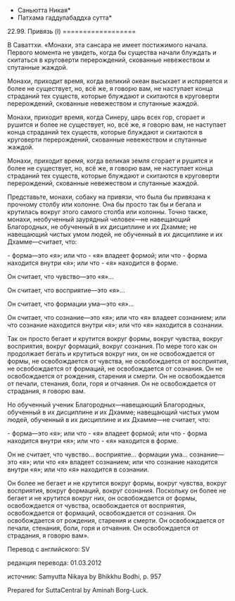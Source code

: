 * Саньютта Никая*
* Патхама гаддулабаддха сутта*

22\.99\. Привязь \(I\)
\=\=\=\=\=\=\=\=\=\=\=\=\=\=\=\=\=\=

В Саваттхи\. «Монахи, эта сансара не имеет постижимого начала\. Первого момента не увидеть, когда бы существа начали блуждать и скитаться в круговерти перерождений, скованные невежеством и спутанные жаждой\.

Монахи, приходит время, когда великий океан высыхает и испаряется и более не существует, но, всё же, я говорю вам, не наступает конца страданий тех существ, которые блуждают и скитаются в круговерти перерождений, скованные невежеством и спутанные жаждой\.

Монахи, приходит время, когда Синеру, царь всех гор, сгорает и рушится и более не существует, но, всё же, я говорю вам, не наступает конца страданий тех существ, которые блуждают и скитаются в круговерти перерождений, скованные невежеством и спутанные жаждой\.

Монахи, приходит время, когда великая земля сгорает и рушится и более не существует, но, всё же, я говорю вам, не наступает конца страданий тех существ, которые блуждают и скитаются в круговерти перерождений, скованные невежеством и спутанные жаждой\.

Представьте, монахи, собаку на привязи, что была бы привязана к прочному столбу или колонне\. Она бы просто так бы и бегала и крутилась вокруг этого самого столба или колонны\. Точно также, монахи, необученный заурядный человек—не навещающий Благородных, не обученный в их дисциплине и их Дхамме; не навещающий чистых умом людей, не обученный в их дисциплине и их Дхамме—считает, что:

\- форма—это «я»; или что
\- «я» владеет формой; или что
\- форма находится внутри «я»; или что
\- «я» находится в форме\.

Он считает, что чувство—это «я»…

Он считает, что восприятие—это «я»…

Он считает, что формации ума—это «я»…

Он считает, что сознание—это «я»; или что «я» владеет сознанием; или что сознание находится внутри «я»; или что «я» находится в сознании\.

Так он просто бегает и крутится вокруг формы, вокруг чувства, вокруг восприятия, вокруг формаций, вокруг сознания\. По мере того как он продолжает бегать и крутиться вокруг них, он не освобождается от формы, не освобождается от чувства, не освобождается от восприятия, не освобождается от формаций, не освобождается от сознания\. Он не освобождается от рождения, старения и смерти\. Он не освобождается от печали, стенания, боли, горя и отчаяния\. Он не освобождается от страдания, я говорю вам\.

Но обученный ученик Благородных—навещающий Благородных, обученный в их дисциплине и их Дхамме; навещающий чистых умом людей, обученный в их дисциплине и их Дхамме—не считает, что:

\- форма—это «я»; или что
\- «я» владеет формой; или что
\- форма находится внутри «я»; или что
\- «я» находится в форме\.

Он не считает, что чувство… восприятие… формации ума… сознание—это «я»; или что «я» владеет сознанием; или что сознание находится внутри «я»; или что «я» находится в сознании\.

Он более не бегает и не крутится вокруг формы, вокруг чувства, вокруг восприятия, вокруг формаций, вокруг сознания\. Поскольку он более не бегает и не крутится вокруг них, он освобождается от формы, освобождается от чувства, освобождается от восприятия, освобождается от формаций, освобождается от сознания\. Он освобождается от рождения, старения и смерти\. Он освобождается от печали, стенания, боли, горя и отчаяния\. Он освобождается от страдания, я говорю вам»\.

Перевод с английского: SV

редакция перевода: 01\.03\.2012

источник: Samyutta Nikaya by Bhikkhu Bodhi, p\. 957

Prepared for SuttaCentral by Aminah Borg\-Luck\.